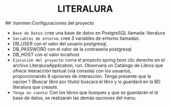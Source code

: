 <h1 align="center"> LITERALURA </h1>
<p></p>
## :hammer:Configuraciones del proyecto

- `Base de Datos`: cree una base de datos en PostgreSQL llamada: literalura
- `Variables de entorno`: cree 3 variables de entorno llamadas:
- DB_USER con el valor del usuario postgresql,
- DB_PASSWORD con el valor de la contraseña postgresql
- DB_HOST con el valor localhost
- `Ejecución del proyecto`: corra el proyecto spring boot clic derecho en el archivo LiteraluraApplication, run. Observará un Catálogo de Libros que ofrece interacción textual
(vía consola) con los usuarios, proporcionando  8 opciones de interacción. Tenga presente que la opcion 1 (Buscar libro por titulo) buscara el libro y lo guardará en la BD literalura que creaste.
- `Tenga en cuenta`: Con los libros que busques y que se guardarán el la base de datos, se realizarán las demás opciones del menu. 


